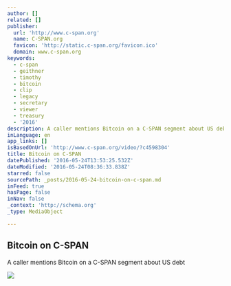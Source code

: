 ```yaml
---
author: []
related: []
publisher:
  url: 'http://www.c-span.org'
  name: C-SPAN.org
  favicon: 'http://static.c-span.org/favicon.ico'
  domain: www.c-span.org
keywords:
  - c-span
  - geithner
  - timothy
  - bitcoin
  - clip
  - legacy
  - secretary
  - viewer
  - treasury
  - '2016'
description: A caller mentions Bitcoin on a C-SPAN segment about US debt
inLanguage: en
app_links: []
isBasedOnUrl: 'http://www.c-span.org/video/?c4598304'
title: Bitcoin on C-SPAN
datePublished: '2016-05-24T13:53:25.532Z'
dateModified: '2016-05-24T08:36:33.838Z'
starred: false
sourcePath: _posts/2016-05-24-bitcoin-on-c-span.md
inFeed: true
hasPage: false
inNav: false
_context: 'http://schema.org'
_type: MediaObject

---
```

<article style=""><h1>Bitcoin on C-SPAN</h1><p>A caller mentions Bitcoin on a C-SPAN segment about US debt</p><img src="http://images.c-spanvideo.org/Files/744/20160523092509001_hd.jpg/Thumbs/height.630.no_border.width.1200.jpg" /></article>